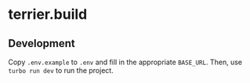 # terrier.build

## Development

Copy `.env.example` to `.env` and fill in the appropriate `BASE_URL`. Then, use `turbo run dev` to run the project.
